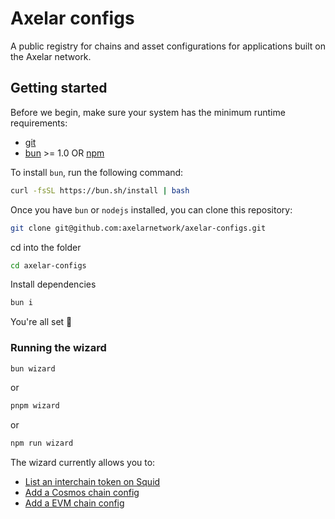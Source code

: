 # Axelar configs

A public registry for chains and asset configurations for applications built on the Axelar network.

## Getting started

Before we begin, make sure your system has the minimum runtime requirements:

- [git](https://git-scm.com/downloads)
- [bun](https://bun.sh/) >= 1.0 OR [npm](https://docs.npmjs.com/)

To install `bun`, run the following command:

```bash
curl -fsSL https://bun.sh/install | bash
```

Once you have `bun` or `nodejs` installed, you can clone this repository:

```bash
git clone git@github.com:axelarnetwork/axelar-configs.git
```

cd into the folder

```bash
cd axelar-configs
```

Install dependencies

```bash
bun i
```

You're all set 🎉

### Running the wizard

```bash
bun wizard
```

or

```bash
pnpm wizard
```

or

```bash
npm run wizard
```

The wizard currently allows you to:

- [List an interchain token on Squid](/cli/wizard/commands/list-squid-token/README.md)
- [Add a Cosmos chain config](cli/wizard/commands/add-cosmos-chain/README.md)
- [Add a EVM chain config](cli/wizard/commands/add-evm-chain/README.md)
